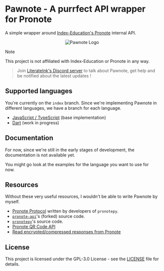 # Pawnote - A purrfect API wrapper for Pronote

A simple wrapper around [Index-Education's Pronote](https://www.index-education.com/fr/logiciel-gestion-vie-scolaire.php) internal API.

<p align="center">
    <picture>
        <source media="(prefers-color-scheme: dark)" srcset="https://github.com/LiterateInk/Pawnote/raw/main/assets/pawnote_dark.png">
        <img alt="Pawnote Logo" src="https://github.com/LiterateInk/Pawnote/raw/main/assets/pawnote_light.png">
    </picture>
</p>

> [!NOTE]  
> This project is not affiliated with Index-Education or Pronote in any way.

> Join [LiterateInk's Discord server](https://discord.gg/f5KNCnMWzB) to talk about Pawnote, get help and be notified about the latest updates !

## Supported languages

You're currently on the `index` branch.
Since we're implementing Pawnote in different languages, we have a branch for each language.

- [JavaScript / TypeScript](https://github.com/LiterateInk/Pawnote/tree/js) (base implementation)
- [Dart](https://github.com/LiterateInk/Pawnote/tree/dart) (work in progress)

## Documentation

For now, since we're still in the early stages of development, the documentation is not available yet.

You might go look at the examples for the language you want to use for now.

## Resources

Without these very useful resources, I wouldn't be able to write Pawnote by myself.

- [Pronote Protocol](https://github.com/bain3/pronotepy/blob/master/PRONOTE%20protocol.md) written by developers of `pronotepy`.
- [`pronote-api`](https://github.com/Merlode11/pronote-api)'s (forked) source code.
- [`pronotepy`](https://github.com/bain3/pronotepy)'s source code.
- [Pronote QR Code API](https://github.com/Androz2091/pronote-qrcode-api)
- [Read encrypted/compressed responses from Pronote](https://gist.github.com/Vexcited/3b599b4eaf0797b532f087540728ec09)

## License

This project is licensed under the GPL-3.0 License - see the [LICENSE](LICENSE) file for details.

